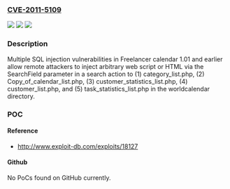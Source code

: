 ### [CVE-2011-5109](https://cve.mitre.org/cgi-bin/cvename.cgi?name=CVE-2011-5109)
![](https://img.shields.io/static/v1?label=Product&message=n%2Fa&color=blue)
![](https://img.shields.io/static/v1?label=Version&message=n%2Fa&color=blue)
![](https://img.shields.io/static/v1?label=Vulnerability&message=n%2Fa&color=brighgreen)

### Description

Multiple SQL injection vulnerabilities in Freelancer calendar 1.01 and earlier allow remote attackers to inject arbitrary web script or HTML via the SearchField parameter in a search action to (1) category_list.php, (2) Copy_of_calendar_list.php, (3) customer_statistics_list.php, (4) customer_list.php, and (5) task_statistics_list.php in the worldcalendar directory.

### POC

#### Reference
- http://www.exploit-db.com/exploits/18127

#### Github
No PoCs found on GitHub currently.

